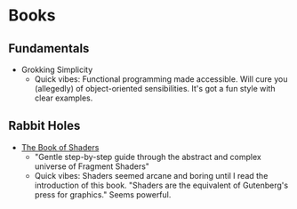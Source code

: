 # Books
## Fundamentals
- Grokking Simplicity
  - Quick vibes: Functional programming made accessible. Will cure you (allegedly) of object-oriented sensibilities. It's got a fun style with clear examples.

## Rabbit Holes
- [The Book of Shaders](https://thebookofshaders.com/)
  - "Gentle step-by-step guide through the abstract and complex universe of Fragment Shaders"
  - Quick vibes: Shaders seemed arcane and boring until I read the introduction of this book. "Shaders are the equivalent of Gutenberg's press for graphics." Seems powerful.
  
  
